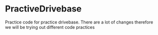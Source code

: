 # PractiveDrivebase
 Practice code for practice drivebase. There are a lot of changes therefore we will be trying out different code practices
